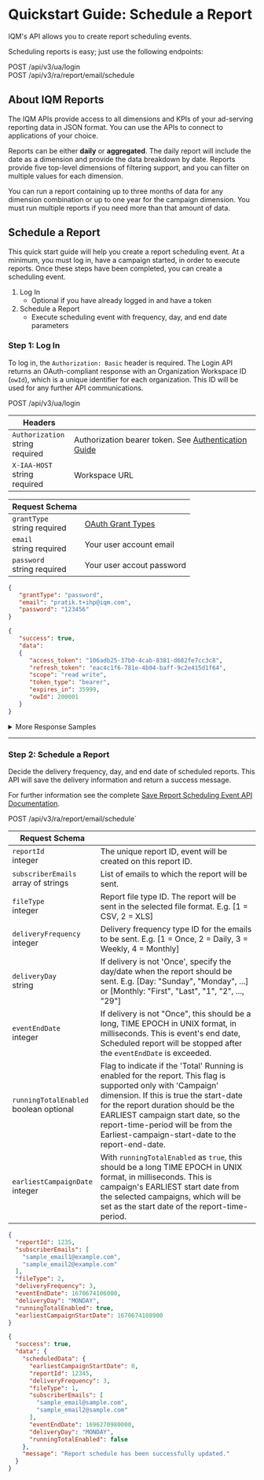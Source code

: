 # Quickstart Guide: Schedule a Report

IQM's API allows you to create report scheduling events.

Scheduling reports is easy; just use the following endpoints:

<span class="badge badge--success">POST</span> <span class="path-text">/api/v3/ua/login</span>
<br /><span class="badge badge--success">POST</span> <span class="path-text">/api/v3/ra/report/email/schedule</span>

## About IQM Reports

The IQM APIs provide access to all dimensions and KPIs of your ad-serving reporting data in JSON format. You can use the APIs to connect to applications of your choice.

Reports can be either **daily** or **aggregated**. The daily report will include the date as a dimension and provide the data breakdown by date. Reports provide five top-level dimensions of filtering support, and you can filter on multiple values for each dimension.

You can run a report containing up to three months of data for any dimension combination or up to one year for the campaign dimension. You must run multiple reports if you need more than that amount of data.

## Schedule a Report

This quick start guide will help you create a report scheduling event. At a minimum, you must log in, have a campaign started, in order to execute reports. Once these steps have been completed, you can create a scheduling event.

1. Log In
    * Optional if you have already logged in and have a token
1. Schedule a Report
    * Execute scheduling event with frequency, day, and end date parameters

### Step 1: Log In

To log in, the `Authorization: Basic` header is required. The Login API returns an OAuth-compliant response with an Organization Workspace ID (`owId`), which is a unique identifier for each organization. This ID will be used for any further API communications.

<span class="badge badge--success">POST</span> <span class="path-text">/api/v3/ua/login</span>

<div class="container">
  <div class="child1">

| Headers |  |
| ----  | --- |
| `Authorization` <br /><span class="type-text">string</span> <span class="required-text">required</span> | Authorization bearer token. See [Authentication Guide](/docs/Quickstart%20Guides/Authentication-Quickstart-Guide.md) |
| `X-IAA-HOST` <br /><span class="type-text">string</span> <span class="required-text">required</span> | Workspace URL |

| Request Schema |  |
| ----  | --- |
| `grantType` <br /><span class="type-text">string</span> <span class="required-text">required</span> | [OAuth Grant Types](https://oauth.net/2/grant-types/) |
| `email` <br /><span class="type-text">string</span> <span class="required-text">required</span> | Your user account email |
| `password` <br /><span class="type-text">string</span> <span class="required-text">required</span> | Your user accout password |

</div><div class="child2">

```json title="Request Sample"
{
   "grantType": "password",
   "email": "pratik.t+ihp@iqm.com",
   "password": "123456"
}
```

```json title="Response 200"
{
   "success": true,
   "data":
   {
      "access_token": "106adb25-37b0-4cab-8381-d682fe7cc3c8",
      "refresh_token": "eac4c1f6-781e-4b04-baff-9c2e415d1f64",
      "scope": "read write",
      "token_type": "bearer",
      "expires_in": 35999,
      "owId": 200001
   }
}
```

<details>
<summary>More Response Samples</summary>

```json title="Response 400"
{
   "success": false,
   "data":
   {
      "status": "On Hold",
      "reason": "The particular account is kept on hold due to missed payment dates for last 3 months.",
      "supportEmail": "support@iqm.com"
   },
   "errorObjects":
   [
      {
         "error": "User is not allowed to access provided customer",
         "reason": "User is not associated with any active organization."
      }
   ]
}
```

```json title="Response 403"
{
   "success": false,
   "errorObjects":
   [
      {
         "error": "User doesn't exist or user is not allowed to provided workspace."
      }
   ]
}
```

</details>

</div></div>

---

### Step 2: Schedule a Report

Decide the delivery frequency, day, and end date of scheduled reports. This API will save the delivery information and return a success message.

For further information see the complete [Save Report Scheduling Event API Documentation](https://api.iqm.com/docs?path=tag/Report-API/operation/saveReportScheduleEvent).

<span class="badge badge--success">POST</span> <span class="path-text">/api/v3/ra/report/email/schedule`</span>

<div class="container">
  <div class="child1">

| Request Schema |  |
|---|---|
| `reportId` <br /><span class="type-text">integer</span> | The unique report ID, event will be created on this report ID. |
| `subscriberEmails` <br /><span class="type-text">array of strings</span> | List of emails to which the report will be sent. |
| `fileType` <br /><span class="type-text">integer</span> | Report file type ID. The report will be sent in the selected file format. E.g. [1 = CSV, 2 = XLS] |
| `deliveryFrequency` <br /><span class="type-text">integer</span> | Delivery frequency type ID for the emails to be sent. E.g. [1 = Once, 2 = Daily, 3 = Weekly, 4 = Monthly] |
| `deliveryDay` <br /><span class="type-text">string</span> | If delivery is not 'Once', specify the day/date when the report should be sent. E.g. [Day: "Sunday", "Monday", ...] or [Monthly: "First", "Last", "1", "2", ..., "29"] |
| `eventEndDate` <br /><span class="type-text">integer</span> | If delivery is not "Once", this should be a long, TIME EPOCH in UNIX format, in milliseconds. This is event's end date, Scheduled report will be stopped after the `eventEndDate` is exceeded. |
| `runningTotalEnabled` <br /><span class="type-text">boolean</span> <span class="required-text">optional</span> | Flag to indicate if the 'Total' Running is enabled for the report. This flag is supported only with 'Campaign' dimension. If this is true the start-date for the report duration should be the EARLIEST campaign start date, so the report-time-period will be from the Earliest-campaign-start-date to the report-end-date. |
| `earliestCampaignDate` <br /><span class="type-text">integer</span> | With `runningTotalEnabled` as `true`, this should be a long TIME EPOCH in UNIX format, in milliseconds. This is campaign's EARLIEST start date from the selected campaigns, which will be set as the start date of the report-time-period. |

</div><div class="child2">

```json title="Request Sample"
{
  "reportId": 1235,
  "subscriberEmails": [
    "sample_email1@example.com",
    "sample_email2@example.com"
  ],
  "fileType": 2,
  "deliveryFrequency": 3,
  "eventEndDate": 1670674106000,
  "deliveryDay": "MONDAY",
  "runningTotalEnabled": true,
  "earliestCampaignStartDate": 1670674108900
}
```

```json title="Response 200"
{
  "success": true,
  "data": {
    "scheduledData": {
      "earliestCampaignStartDate": 0,
      "reportId": 12345,
      "deliveryFrequency": 3,
      "fileType": 1,
      "subscriberEmails": [
        "sample_email@sample.com",
        "sample_email2@sample.com"
      ],
      "eventEndDate": 1696270980000,
      "deliveryDay": "MONDAY",
      "runningTotalEnabled": false
    },
    "message": "Report schedule has been successfully updated."
  }
}
```

</div></div>


